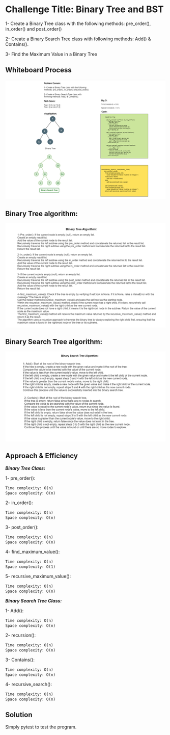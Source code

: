 # Challenge Title: Binary Tree and BST
1- Create a Binary Tree class with the following methods: pre_order(), in_order() and post_order()

2- Create a Binary Search Tree class with following methods: Add() & Contains().

3- Find the Maximum Value in a Binary Tree
## Whiteboard Process

![Alt text](tree.png)

## Binary Tree algorithm:

![Alt text](BTnew.png)

## Binary Search Tree algorithm:

![Alt text](BST.png)

## Approach & Efficiency
***Binary Tree Class:***

1- pre_order():
```
Time complexity: O(n) 
Space complexity: O(n)
```
2- in_order():
```
Time complexity: O(n) 
Space complexity: O(n)
```
3- post_order():
```
Time complexity: O(n) 
Space complexity: O(n)
```
4- find_maximum_value():
```
Time complexity: O(n) 
Space complexity: O(1)
```
5- recursive_maximum_value():
```
Time complexity: O(n) 
Space complexity: O(n)
```

***Binary Search Tree Class:***

1- Add():
```
Time complexity: O(n) 
Space complexity: O(n)
```
2- recursion():
```
Time complexity: O(n) 
Space complexity: O(n)
```
3- Contains():
```
Time complexity: O(n) 
Space complexity: O(n)
```
4- recursive_search():
```
Time complexity: O(n) 
Space complexity: O(n)
```
## Solution
Simply pytest to test the program.